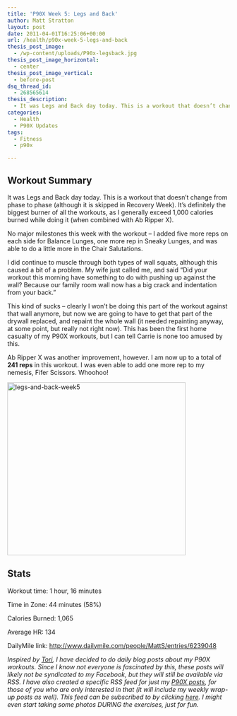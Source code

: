 ```yaml
---
title: 'P90X Week 5: Legs and Back'
author: Matt Stratton
layout: post
date: 2011-04-01T16:25:06+00:00
url: /health/p90x-week-5-legs-and-back
thesis_post_image:
  - /wp-content/uploads/P90x-legsback.jpg
thesis_post_image_horizontal:
  - center
thesis_post_image_vertical:
  - before-post
dsq_thread_id:
  - 268565614
thesis_description:
  - It was Legs and Back day today. This is a workout that doesn’t change from phase to phase (although it is skipped in Recovery Week). It’s definitely the biggest burner of all the workouts, as I generally exceed 1,000 calories burned while doing it (when combined with Ab Ripper X). However, it also included an unplanned bit of damage to our drywall.
categories:
  - Health
  - P90X Updates
tags:
  - Fitness
  - p90x

---
```

## Workout Summary

It was Legs and Back day today. This is a workout that doesn’t change from phase to phase (although it is skipped in Recovery Week). It’s definitely the biggest burner of all the workouts, as I generally exceed 1,000 calories burned while doing it (when combined with Ab Ripper X).

No major milestones this week with the workout – I added five more reps on each side for Balance Lunges, one more rep in Sneaky Lunges, and was able to do a little more in the Chair Salutations.

I did continue to muscle through both types of wall squats, although this caused a bit of a problem. My wife just called me, and said “Did your workout this morning have something to do with pushing up against the wall? Because our family room wall now has a big crack and indentation from your back.”

This kind of sucks – clearly I won’t be doing this part of the workout against that wall anymore, but now we are going to have to get that part of the drywall replaced, and repaint the whole wall (it needed repainting anyway, at some point, but really not right now). This has been the first home casualty of my P90X workouts, but I can tell Carrie is none too amused by this.

Ab Ripper X was another improvement, however. I am now up to a total of **241 reps** in this workout. I was even able to add one more rep to my nemesis, Fifer Scissors. Whoohoo!

[<img style="background-image: none; padding-left: 0px; padding-right: 0px; display: inline; padding-top: 0px; border: 0px;" title="legs-and-back-week5" src="/wp-content/uploads/legs-and-back-week5_thumb.png" border="0" alt="legs-and-back-week5" width="404" height="391" />][1]

## Stats

Workout time: 1 hour, 16 minutes
  
Time in Zone: 44 minutes (58%)
  
Calories Burned: 1,065
  
Average HR: 134
  
DailyMile link: <http://www.dailymile.com/people/MattS/entries/6239048>

_Inspired by [Tori][2], I have decided to do daily blog posts about my P90X workouts. Since I know not everyone is fascinated by this, these posts will likely not be syndicated to my Facebook, but they will still be available via RSS. I have also created a specific RSS feed for just my [P90X posts][3], for those of you who are only interested in that (it will include my weekly wrap-up posts as well). This feed can be subscribed to by clicking [here][4]. I might even start taking some photos DURING the exercises, just for fun._

 [1]: /wp-content/uploads/legs-and-back-week5.png
 [2]: http://torisp90xjourney.com/
 [3]: /tags/p90x
 [4]: http://feeds.feedburner.com/MattP90x